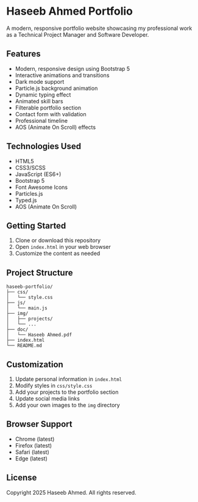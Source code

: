 # Haseeb Ahmed Portfolio

A modern, responsive portfolio website showcasing my professional work as a Technical Project Manager and Software Developer.

## Features

- Modern, responsive design using Bootstrap 5
- Interactive animations and transitions
- Dark mode support
- Particle.js background animation
- Dynamic typing effect
- Animated skill bars
- Filterable portfolio section
- Contact form with validation
- Professional timeline
- AOS (Animate On Scroll) effects

## Technologies Used

- HTML5
- CSS3/SCSS
- JavaScript (ES6+)
- Bootstrap 5
- Font Awesome Icons
- Particles.js
- Typed.js
- AOS (Animate On Scroll)

## Getting Started

1. Clone or download this repository
2. Open `index.html` in your web browser
3. Customize the content as needed

## Project Structure

```
haseeb-portfolio/
├── css/
│   └── style.css
├── js/
│   └── main.js
├── img/
│   ├── projects/
│   └── ...
├── doc/
│   └── Haseeb Ahmed.pdf
├── index.html
└── README.md
```

## Customization

1. Update personal information in `index.html`
2. Modify styles in `css/style.css`
3. Add your projects to the portfolio section
4. Update social media links
5. Add your own images to the `img` directory

## Browser Support

- Chrome (latest)
- Firefox (latest)
- Safari (latest)
- Edge (latest)

## License

Copyright 2025 Haseeb Ahmed. All rights reserved.
